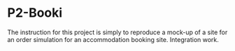 # P2-Booki
The instruction for this project is simply to reproduce a mock-up of a site for an order simulation for an accommodation booking site. Integration work.
